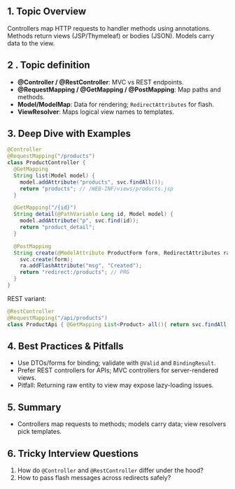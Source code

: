 ## 1. Topic Overview

Controllers map HTTP requests to handler methods using annotations. Methods return views (JSP/Thymeleaf) or bodies (JSON). Models carry data to the view.

## 2 . Topic definition

- **@Controller / @RestController**: MVC vs REST endpoints.
- **@RequestMapping / @GetMapping / @PostMapping**: Map paths and methods.
- **Model/ModelMap**: Data for rendering; `RedirectAttributes` for flash.
- **ViewResolver**: Maps logical view names to templates.

## 3. Deep Dive with Examples

```java
@Controller
@RequestMapping("/products")
class ProductController {
  @GetMapping
  String list(Model model) {
    model.addAttribute("products", svc.findAll());
    return "products"; // /WEB-INF/views/products.jsp
  }

  @GetMapping("/{id}")
  String detail(@PathVariable Long id, Model model) {
    model.addAttribute("p", svc.find(id));
    return "product_detail";
  }

  @PostMapping
  String create(@ModelAttribute ProductForm form, RedirectAttributes ra) {
    svc.create(form);
    ra.addFlashAttribute("msg", "Created");
    return "redirect:/products"; // PRG
  }
}
```

REST variant:
```java
@RestController
@RequestMapping("/api/products")
class ProductApi { @GetMapping List<Product> all(){ return svc.findAll(); } }
```

## 4. Best Practices & Pitfalls

- Use DTOs/forms for binding; validate with `@Valid` and `BindingResult`.
- Prefer REST controllers for APIs; MVC controllers for server-rendered views.
- Pitfall: Returning raw entity to view may expose lazy-loading issues.

## 5. Summary

- Controllers map requests to methods; models carry data; view resolvers pick templates.

## 6. Tricky Interview Questions

1) How do `@Controller` and `@RestController` differ under the hood?
2) How to pass flash messages across redirects safely?
